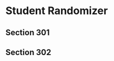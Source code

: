 # Student Randomizer

## Section 301


<Randomizer section="301" />


## Section 302


<Randomizer section="302" />
